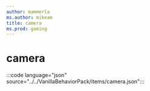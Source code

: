 ```yaml
---
author: mammerla
ms.author: mikeam
title: camera
ms.prod: gaming
---
```


# camera

:::code language="json" source="../../VanillaBehaviorPack/items/camera.json":::
